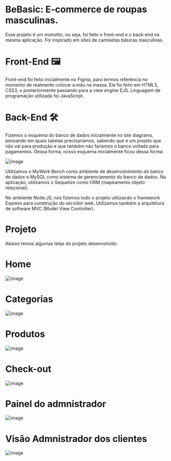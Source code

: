 
# BeBasic: E-commerce de roupas masculinas.



Esse projeto é um monolito, ou seja, foi feito o front-end e o back-end na mesma aplicação. Foi inspirado em sites de camisetas básicas masculinas. 

# Front-End 🖼️
Front-end foi feito inicialmente no Figma, para termos referência no momento de realmente colocar a mão na massa. Ele foi feito em HTML5, CSS3, e posteriormente passando para a view engine EJS. Linguagem de programação utilizada foi JavaScript. 



# Back-End 🛠️

Fizemos o esquema do banco de dados inicialmente no site diagrams, pensando em quais tabelas precisaríamos, sabendo que é um projeto que não vai para produção e que também não faríamos o banco voltado para pagamentos. Dessa forma, nosso esquema inicialmente ficou dessa forma: 

![image](https://user-images.githubusercontent.com/99093477/190280946-199fd902-b072-4e6d-a17b-3ada045a91b7.png)

Utilizamos o MyWork Bench como ambiente de desenvolvimento do banco de dados e MySQL como sistema de gerenciamento do banco de dados. 
Na aplicação, utilizamos o Sequelize como ORM (mapeamento objeto relacional). 

No ambiente Node.JS, nós fizemos todo o projeto utilizando o framework Express para construção do servidor web. Utilizamos também a arquitetura de software MVC (Model View Controller). 


# Projeto

Abaixo temos algumas telas do projeto desenvolvido: 

# Home 

![image](https://user-images.githubusercontent.com/99093477/190282201-18839025-06e6-4610-b986-0886d0cc3e9b.png)


# Categorias

![image](https://user-images.githubusercontent.com/99093477/190282237-bf68c8c0-87fb-4f98-8ddb-dd0dba7cceed.png)


# Produtos

![image](https://user-images.githubusercontent.com/99093477/190282299-c76620cb-9b57-460f-b8c6-8d94002050e5.png)


# Check-out

![image](https://user-images.githubusercontent.com/99093477/190282362-21764cfa-30dd-4618-a59d-ae05007e0593.png)


# Painel do admnistrador

![image](https://user-images.githubusercontent.com/99093477/190282422-7ddf445b-1b97-4e03-b494-d39e830feb46.png)


# Visão Admnistrador dos clientes

![image](https://user-images.githubusercontent.com/99093477/190282473-efce00af-d333-40b2-8cae-71691caf4a2d.png)





